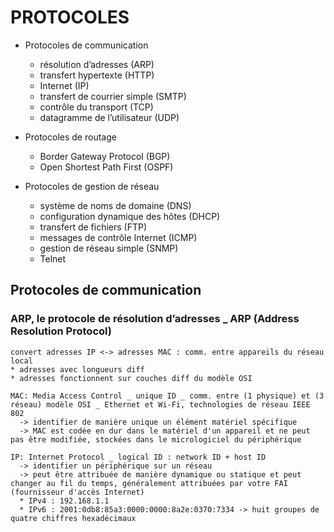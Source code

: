 # PROTOCOLES

* Protocoles de communication
  * résolution d’adresses (ARP)
  * transfert hypertexte (HTTP)
  * Internet (IP)
  * transfert de courrier simple (SMTP)
  * contrôle du transport (TCP)
  * datagramme de l’utilisateur (UDP)

* Protocoles de routage
  * Border Gateway Protocol (BGP)
  * Open Shortest Path First (OSPF)

* Protocoles de gestion de réseau
  * système de noms de domaine (DNS)
  * configuration dynamique des hôtes (DHCP)
  * transfert de fichiers (FTP)
  * messages de contrôle Internet (ICMP)
  * gestion de réseau simple (SNMP)
  * Telnet

## Protocoles de communication

### ARP, le protocole de résolution d’adresses _ ARP (Address Resolution Protocol)

    convert adresses IP <-> adresses MAC : comm. entre appareils du réseau local
    * adresses avec longueurs diff
    * adresses fonctionnent sur couches diff du modèle OSI

    MAC: Media Access Control _ unique ID _ comm. entre (1 physique) et (3 réseau) modèle OSI _ Ethernet et Wi-Fi, technologies de réseau IEEE 802 
      -> identifier de manière unique un élément matériel spécifique
      -> MAC est codée en dur dans le matériel d'un appareil et ne peut pas être modifiée, stockées dans le micrologiciel du périphérique

    IP: Internet Protocol _ logical ID : network ID + host ID 
      -> identifier un périphérique sur un réseau
      -> peut être attribuée de manière dynamique ou statique et peut changer au fil du temps, généralement attribuées par votre FAI (fournisseur d'accès Internet)
      * IPv4 : 192.168.1.1
      * IPv6 : 2001:0db8:85a3:0000:0000:8a2e:0370:7334 -> huit groupes de quatre chiffres hexadécimaux
